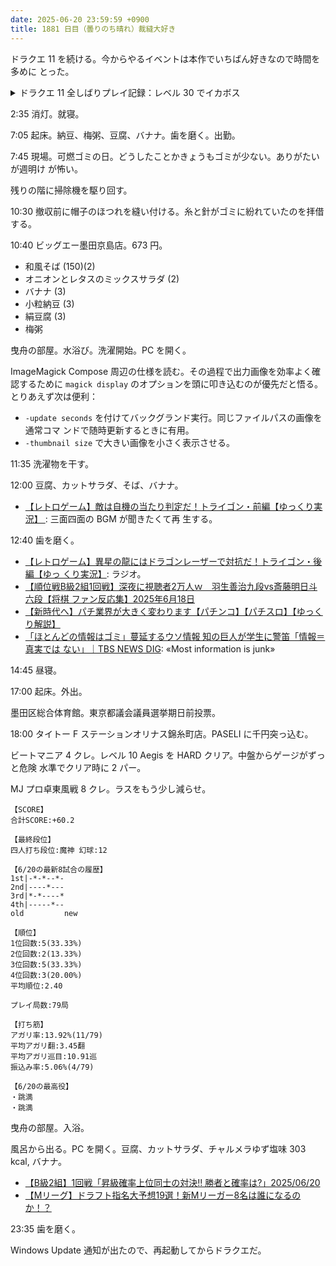```yaml
---
date: 2025-06-20 23:59:59 +0900
title: 1881 日目（曇りのち晴れ）裁縫大好き
---
```


ドラクエ 11 を続ける。今からやるイベントは本作でいちばん好きなので時間を多めに
とった。

<details><summary>ドラクエ 11 全しばりプレイ記録：レベル 30 でイカボス</summary>
<p>ナギムナー村のイベントを開始する。初回プレイでは大砲を借りるのを飛ばしていたようなので今回は忘れない。
クラーゴンと戦闘する直前にシルビアが大砲をぶっ放すシーンが入る。
クラーゴンが混乱した状態で戦闘開始する。</p>

<p>カミュのスリープダガーがなかったら泥沼の末に全滅していたところだった。五人死んだ。
主人公の MP がゼロになったところでようやくボスが倒れた。なんと経験値なし判定。
何が楽な戦いだ。</p>

<p>マーメイドハープを入手。今晩はここまで。</p>
</details>

2:35 消灯。就寝。

7:05 起床。納豆、梅粥、豆腐、バナナ。歯を磨く。出勤。

7:45 現場。可燃ゴミの日。どうしたことかきょうもゴミが少ない。ありがたいが週明け
が怖い。

残りの階に掃除機を駆り回す。

10:30 撤収前に帽子のほつれを縫い付ける。糸と針がゴミに紛れていたのを拝借する。

10:40 ビッグエー墨田京島店。673 円。

* 和風そば (150)(2)
* オニオンとレタスのミックスサラダ (2)
* バナナ (3)
* 小粒納豆 (3)
* 絹豆腐 (3)
* 梅粥

曳舟の部屋。水浴び。洗濯開始。PC を開く。

ImageMagick Compose 周辺の仕様を読む。その過程で出力画像を効率よく確認するために
`magick display` のオプションを頭に叩き込むのが優先だと悟る。とりあえず次は便利：

* `-update seconds` を付けてバックグランド実行。同じファイルパスの画像を通常コマ
  ンドで随時更新するときに有用。
* `-thumbnail size` で大きい画像を小さく表示させる。

11:35 洗濯物を干す。

12:00 豆腐、カットサラダ、そば、バナナ。

* [【レトロゲーム】敵は自機の当たり判定だ！トライゴン・前編【ゆっくり実況】
  ](https://www.youtube.com/watch?v=vz23JNPfjCg): 三面四面の BGM が聞きたくて再
  生する。

12:40 歯を磨く。

* [【レトロゲーム】異星の龍にはドラゴンレーザーで対抗だ！トライゴン・後編【ゆっ
  くり実況】](https://www.youtube.com/watch?v=ICxI1D7lCQk): ラジオ。
* [【順位戦B級2組1回戦】深夜に視聴者2万人ｗ　羽生善治九段vs斎藤明日斗六段【将棋
  ファン反応集】2025年6月18日](https://www.youtube.com/watch?v=zxQS9obbkYo)
* [【新時代へ】パチ業界が大きく変わります【パチンコ】【パチスロ】【ゆっくり解説】
  ](https://www.youtube.com/watch?v=hiH5R9rHUFQ)
* [「ほとんどの情報はゴミ」蔓延するウソ情報 知の巨人が学生に警笛「情報＝真実では
  ない」｜TBS NEWS DIG](https://www.youtube.com/watch?v=Zfwp4EahRkY): «Most
  information is junk»

14:45 昼寝。

17:00 起床。外出。

墨田区総合体育館。東京都議会議員選挙期日前投票。

18:00 タイトー F ステーションオリナス錦糸町店。PASELI に千円突っ込む。

ビートマニア 4 クレ。レベル 10 Aegis を HARD クリア。中盤からゲージがずっと危険
水準でクリア時に 2 パー。

MJ プロ卓東風戦 8 クレ。ラスをもう少し減らせ。

```text
【SCORE】
合計SCORE:+60.2

【最終段位】
四人打ち段位:魔神 幻球:12

【6/20の最新8試合の履歴】
1st|-*-*--*-
2nd|----*---
3rd|*-*----*
4th|-----*--
old         new

【順位】
1位回数:5(33.33%)
2位回数:2(13.33%)
3位回数:5(33.33%)
4位回数:3(20.00%)
平均順位:2.40

プレイ局数:79局

【打ち筋】
アガリ率:13.92%(11/79)
平均アガリ翻:3.45翻
平均アガリ巡目:10.91巡
振込み率:5.06%(4/79)

【6/20の最高役】
・跳満
・跳満
```

曳舟の部屋。入浴。

風呂から出る。PC を開く。豆腐、カットサラダ、チャルメラゆず塩味 303 kcal, バナナ。

* [【B級2組】1回戦「昇級確率上位同士の対決!! 勝者と確率は?」2025/06/20
  ](https://www.youtube.com/watch?v=HKXc5NwV9Bs)
* [【Mリーグ】ドラフト指名大予想19選！新Mリーガー8名は誰になるのか！？
  ](https://www.youtube.com/watch?v=LQyrnFh6Q-w)

23:35 歯を磨く。

Windows Update 通知が出たので、再起動してからドラクエだ。
